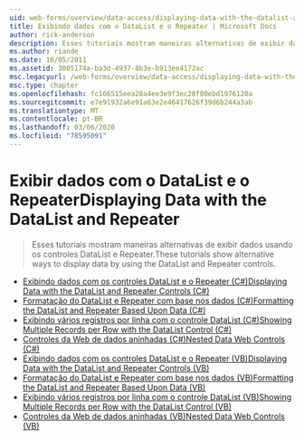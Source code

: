 ```yaml
---
uid: web-forms/overview/data-access/displaying-data-with-the-datalist-and-repeater/index
title: Exibindo dados com o DataList e o Repeater | Microsoft Docs
author: rick-anderson
description: Esses tutoriais mostram maneiras alternativas de exibir dados usando os controles DataList e Repeater.
ms.author: riande
ms.date: 10/05/2011
ms.assetid: 3005174a-ba3d-4937-8b3e-b913ee4172ac
msc.legacyurl: /web-forms/overview/data-access/displaying-data-with-the-datalist-and-repeater
msc.type: chapter
ms.openlocfilehash: fc166515eea28a4ee3e9f3ec20f80ebd1976120a
ms.sourcegitcommit: e7e91932a6e91a63e2e46417626f39d6b244a3ab
ms.translationtype: MT
ms.contentlocale: pt-BR
ms.lasthandoff: 03/06/2020
ms.locfileid: "78595091"
---
```

# <a name="displaying-data-with-the-datalist-and-repeater"></a><span data-ttu-id="9c118-103">Exibir dados com o DataList e o Repeater</span><span class="sxs-lookup"><span data-stu-id="9c118-103">Displaying Data with the DataList and Repeater</span></span>

> <span data-ttu-id="9c118-104">Esses tutoriais mostram maneiras alternativas de exibir dados usando os controles DataList e Repeater.</span><span class="sxs-lookup"><span data-stu-id="9c118-104">These tutorials show alternative ways to display data by using the DataList and Repeater controls.</span></span>

- [<span data-ttu-id="9c118-105">Exibindo dados com os controles DataList e o Repeater (C#)</span><span class="sxs-lookup"><span data-stu-id="9c118-105">Displaying Data with the DataList and Repeater Controls (C#)</span></span>](displaying-data-with-the-datalist-and-repeater-controls-cs.md)
- [<span data-ttu-id="9c118-106">Formatação do DataList e Repeater com base nos dados (C#)</span><span class="sxs-lookup"><span data-stu-id="9c118-106">Formatting the DataList and Repeater Based Upon Data (C#)</span></span>](formatting-the-datalist-and-repeater-based-upon-data-cs.md)
- [<span data-ttu-id="9c118-107">Exibindo vários registros por linha com o controle DataList (C#)</span><span class="sxs-lookup"><span data-stu-id="9c118-107">Showing Multiple Records per Row with the DataList Control (C#)</span></span>](showing-multiple-records-per-row-with-the-datalist-control-cs.md)
- [<span data-ttu-id="9c118-108">Controles da Web de dados aninhadas (C#)</span><span class="sxs-lookup"><span data-stu-id="9c118-108">Nested Data Web Controls (C#)</span></span>](nested-data-web-controls-cs.md)
- [<span data-ttu-id="9c118-109">Exibindo dados com os controles DataList e o Repeater (VB)</span><span class="sxs-lookup"><span data-stu-id="9c118-109">Displaying Data with the DataList and Repeater Controls (VB)</span></span>](displaying-data-with-the-datalist-and-repeater-controls-vb.md)
- [<span data-ttu-id="9c118-110">Formatação do DataList e Repeater com base nos dados (VB)</span><span class="sxs-lookup"><span data-stu-id="9c118-110">Formatting the DataList and Repeater Based Upon Data (VB)</span></span>](formatting-the-datalist-and-repeater-based-upon-data-vb.md)
- [<span data-ttu-id="9c118-111">Exibindo vários registros por linha com o controle DataList (VB)</span><span class="sxs-lookup"><span data-stu-id="9c118-111">Showing Multiple Records per Row with the DataList Control (VB)</span></span>](showing-multiple-records-per-row-with-the-datalist-control-vb.md)
- [<span data-ttu-id="9c118-112">Controles da Web de dados aninhadas (VB)</span><span class="sxs-lookup"><span data-stu-id="9c118-112">Nested Data Web Controls (VB)</span></span>](nested-data-web-controls-vb.md)

